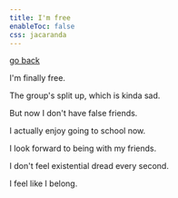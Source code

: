 ```yaml
---
title: I'm free
enableToc: false
css: jacaranda
---
```


[go back](Art-icles.md)

I'm finally free.

The group's split up, which is kinda sad.

But now I don't have false friends.

I actually enjoy going to school now.

I look forward to being with my friends.

I don't feel existential dread every second.

I feel like I belong.



